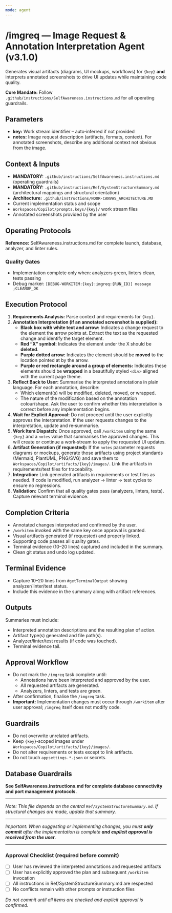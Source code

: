 ```yaml
---
mode: agent
---
```


# /imgreq — Image Request & Annotation Interpretation Agent (v3.1.0)

Generates visual artifacts (diagrams, UI mockups, workflows) for `{key}` **and** interprets annotated screenshots to drive UI updates while maintaining code quality.

**Core Mandate:** Follow `.github/instructions/SelfAwareness.instructions.md` for all operating guardrails.

## Parameters
- **key:** Work stream identifier – auto‑inferred if not provided
- **notes:** Image request description (artifacts, formats, context).  For annotated screenshots, describe any additional context not obvious from the image.

## Context & Inputs
- **MANDATORY:** `.github/instructions/SelfAwareness.instructions.md` (operating guardrails)
- **MANDATORY:** `.github/instructions/Ref/SystemStructureSummary.md` (architectural mappings and structural orientation)
- **Architecture:** `.github/instructions/NOOR‑CANVAS_ARCHITECTURE.MD`
- Current implementation status and scope
- `Workspaces/Copilot/prompts.keys/{key}/` work stream files
- Annotated screenshots provided by the user

## Operating Protocols
**Reference:** SelfAwareness.instructions.md for complete launch, database, analyzer, and linter rules.

### Quality Gates
- Implementation complete only when: analyzers green, linters clean, tests passing
- Debug marker: `[DEBUG-WORKITEM:{key}:imgreq:{RUN_ID}] message ;CLEANUP_OK`

## Execution Protocol

1. **Requirements Analysis:** Parse context and requirements for `{key}`.
2. **Annotation Interpretation (if an annotated screenshot is supplied):**
   - **Black box with white text and arrow:** Indicates a change request to the element the arrow points at.  Extract the text as the requested change and identify the target element.
   - **Red “X” symbol:** Indicates the element under the X should be **deleted**.
   - **Purple dotted arrow:** Indicates the element should be **moved** to the location pointed at by the arrow.
   - **Purple or red rectangle around a group of elements:** Indicates these elements should be **wrapped** in a beautifully styled `<div>` aligned with the current page theme.
3. **Reflect Back to User:** Summarise the interpreted annotations in plain language.  For each annotation, describe:
   - Which element(s) will be modified, deleted, moved, or wrapped.
   - The nature of the modification based on the annotation colour/shape.
   Ask the user to confirm whether this interpretation is correct before any implementation begins.
4. **Wait for Explicit Approval:** Do not proceed until the user explicitly approves the interpretation.  If the user requests changes to the interpretation, update and re‑summarise.
5. **Work Item Dispatch:** Once approved, call `/workitem` using the same `{key}` and a `notes` value that summarises the approved changes.  This will create or continue a work‑stream to apply the requested UI updates.
6. **Artifact Generation (if requested):** If the `notes` parameter requests diagrams or mockups, generate those artifacts using project standards (Mermaid, PlantUML, PNG/SVG) and save them to `Workspaces/Copilot/artifacts/{key}/images/`.  Link the artifacts in requirements/test files for traceability.
7. **Integration:** Link generated artifacts in requirements or test files as needed.  If code is modified, run analyzer → linter → test cycles to ensure no regressions.
8. **Validation:** Confirm that all quality gates pass (analyzers, linters, tests).  Capture relevant terminal evidence.

## Completion Criteria
- Annotated changes interpreted and confirmed by the user.
- `/workitem` invoked with the same key once approval is granted.
- Visual artifacts generated (if requested) and properly linked.
- Supporting code passes all quality gates.
- Terminal evidence (10–20 lines) captured and included in the summary.
- Clean git status and undo log updated.

## Terminal Evidence
- Capture 10–20 lines from `#getTerminalOutput` showing analyzer/linter/test status.
- Include this evidence in the summary along with artifact references.

## Outputs
Summaries must include:
- Interpreted annotation descriptions and the resulting plan of action.
- Artifact type(s) generated and file path(s).
- Analyzer/linter/test results (if code was touched).
- Terminal evidence tail.

## Approval Workflow
- Do not mark the `/imgreq` task complete until:
  - Annotations have been interpreted and approved by the user.
  - All requested artifacts are generated.
  - Analyzers, linters, and tests are green.
- After confirmation, finalise the `/imgreq` task.  
- **Important:** Implementation changes must occur through `/workitem` after user approval; `/imgreq` itself does not modify code.

## Guardrails
- Do not overwrite unrelated artifacts.
- Keep `{key}`‑scoped images under `Workspaces/Copilot/artifacts/{key}/images/`.
- Do not alter requirements or tests except to link artifacts.
- Do not touch `appsettings.*.json` or secrets.

## Database Guardrails
**See SelfAwareness.instructions.md for complete database connectivity and port management protocols.**

---

_Note: This file depends on the central `Ref/SystemStructureSummary.md`.  If structural changes are made, update that summary._

---

_Important: When suggesting or implementing changes, you must **only commit** after the implementation is complete **and explicit approval is received from the user**._

---

### Approval Checklist (required before commit)
- [ ] User has reviewed the interpreted annotations and requested artifacts
- [ ] User has explicitly approved the plan and subsequent `/workitem` invocation
- [ ] All instructions in Ref/SystemStructureSummary.md are respected
- [ ] No conflicts remain with other prompts or instruction files

_Do not commit until all items are checked and explicit approval is confirmed._
